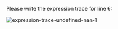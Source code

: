 Please write the expression trace for line 6:

![expression-trace-undefined-nan-1](https://user-images.githubusercontent.com/53505683/226811359-0031ef87-99c9-4eb3-87b7-b12d5cc319d7.png)
